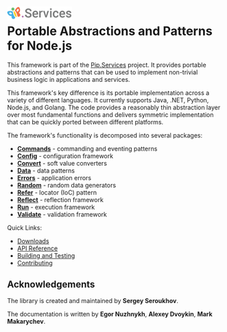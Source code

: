 # <img src="https://github.com/pip-services/pip-services/raw/master/design/Logo.png" alt="Pip.Services Logo" style="max-width:30%"> <br/> Portable Abstractions and Patterns for Node.js

This framework is part of the [Pip.Services](https://github.com/pip-services/pip-services) project.
It provides portable abstractions and patterns that can be used to implement non-trivial business logic in applications and services.

This framework's key difference is its portable implementation across a variety of different languages. 
It currently supports Java, .NET, Python, Node.js, and Golang. The code provides a reasonably thin abstraction layer 
over most fundamental functions and delivers symmetric implementation that can be quickly ported between different platforms.

The framework's functionality is decomposed into several packages:

- [**Commands**]() - commanding and eventing patterns
- [**Config**]() - configuration framework
- [**Convert**]() - soft value converters
- [**Data**]() - data patterns
- [**Errors**]() - application errors
- [**Random**]() - random data generators
- [**Refer**]() - locator (IoC) pattern
- [**Reflect**]() - reflection framework
- [**Run**]() - execution framework
- [**Validate**]() - validation framework

Quick Links:

* [Downloads](https://github.com/pip-services-node/pip-services-commons-node/blob/master/doc/Downloads.md)
* [API Reference]()
* [Building and Testing](https://github.com/pip-services-node/pip-services-commons-node/blob/master/doc/Development.md)
* [Contributing](https://github.com/pip-services-node/pip-services-commons-node/blob/master/doc/Development.md/#contrib)

## Acknowledgements

The library is created and maintained by **Sergey Seroukhov**.

The documentation is written by **Egor Nuzhnykh**, **Alexey Dvoykin**, **Mark Makarychev**.
